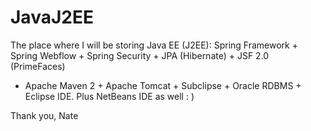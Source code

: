 # JavaJ2EE
The place where I will be storing Java EE (J2EE): Spring Framework + 
Spring Webflow + Spring Security + JPA (Hibernate) + JSF 2.0 (PrimeFaces) 
+ Apache Maven 2 + Apache Tomcat + Subclipse + Oracle RDBMS + Eclipse IDE.
Plus NetBeans IDE as well : ) 

Thank you,
Nate
